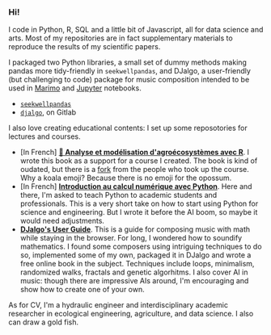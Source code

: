 ### Hi!

I code in Python, R, SQL and a little bit of Javascript, all for data science and arts. Most of my repositories are in fact supplementary materials to reproduce the results of my scientific papers.

I packaged two Python libraries, a small set of dummy methods making pandas more tidy-friendly in `seekwellpandas`, and DJalgo, a user-friendly (but challenging to code) package for music composition intended to be used in [Marimo](https://github.com/marimo-team/marimo) and [Jupyter](https://github.com/jupyterlab/jupyterlab) notebooks.

- [`seekwellpandas`](https://github.com/essicolo/seekwellpandas)
- [`djalgo`](https://gitlab.com/essicolo/djalgo), on Gitlab

 I also love creating educational contents: I set up some reposotories for lectures and courses.

- [In French] [**🐨 Analyse et modélisation d'agroécosystèmes avec R**](https://github.com/essicolo/ecologie-mathematique-R). I wrote this book as a support for a course I created. The book is kind of oudated, but there is a [fork](https://github.com/chavalli/ecologie-mathematique-R) from the people who took up the course. Why a koala emoji? Because there is no emoji for the opossum.
- [In French] [**Introduction au calcul numérique avec Python**](https://github.com/essicolo/introduction-au-calcul-numerique-avec-python). Here and there, I'm asked to teach Python to academic students and professionals. This is a very short take on how to start using Python for science and engineering. But I wrote it before the AI boom, so maybe it would need adjustments.
- [**DJalgo's User Guide**](https://djalgo-ef307e.gitlab.io/source/user-guide.html). This is a guide for composing music with math while staying in the browser. For long, I wondered how to soundify mathematics. I found some composers using intriguing techniques to do so, implemented some of my own, packaged it in DJalgo and wrote a free online book in the subject. Techniques include loops, minimalism, randomized walks, fractals and genetic algorhitms. I also cover AI in music: though there are impressive AIs around, I'm encouraging and show how to create one of your own.

As for CV, I'm a hydraulic engineer and interdisciplinary academic researcher in ecological engineering, agriculture, and data science. I also can draw a gold fish.
